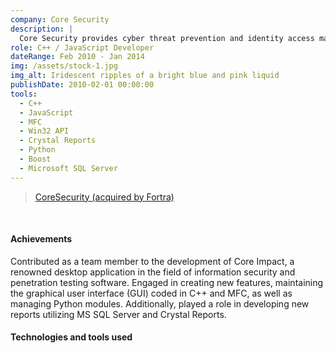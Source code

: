 ```yaml
---
company: Core Security
description: |
  Core Security provides cyber threat prevention and identity access management software products and services, including penetration testing, network traffic analysis, and threat detection. The company was acquired by Fortra.
role: C++ / JavaScript Developer
dateRange: Feb 2010 - Jan 2014
img: /assets/stock-1.jpg
img_alt: Iridescent ripples of a bright blue and pink liquid
publishDate: 2010-02-01 00:00:00
tools:
  - C++
  - JavaScript
  - MFC
  - Win32 API
  - Crystal Reports
  - Python
  - Boost
  - Microsoft SQL Server
---
```


> [CoreSecurity (acquired by Fortra)](https://www.coresecurity.com/)

<br/>

#### Achievements

Contributed as a team member to the development of Core Impact, a renowned desktop application in the field of information security and penetration testing software. Engaged in creating new features, maintaining the graphical user interface (GUI) coded in C++ and MFC, as well as managing Python modules. Additionally, played a role in developing new reports utilizing MS SQL Server and Crystal Reports.

#### Technologies and tools used
